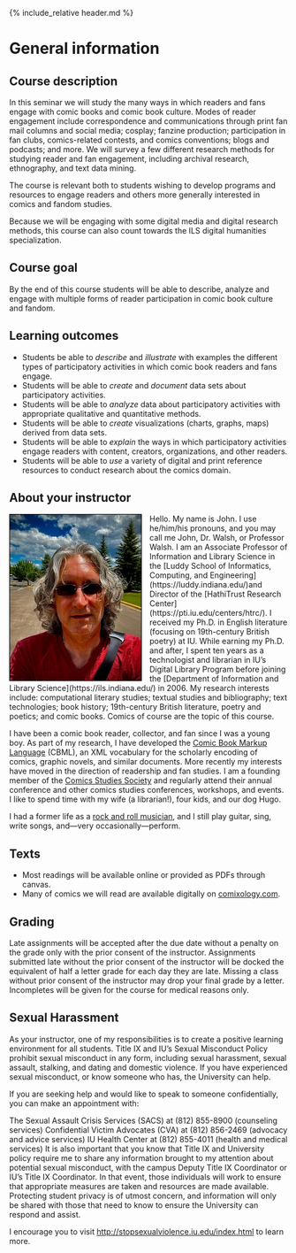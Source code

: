 {% include_relative header.md %}
# General information

## Course description<a id="desc"/>
In this seminar we will study the many ways in which readers and fans engage with comic books and comic book culture. Modes of reader engagement include correspondence and communications through print fan mail columns and social media; cosplay; fanzine production; participation in fan clubs, comics-related contests, and comics conventions; blogs and podcasts; and more. We will survey a few different research methods for studying reader and fan engagement, including archival research, ethnography, and text data mining.

The course is relevant both to students wishing to develop programs and resources to engage readers and others more generally interested in comics and fandom studies.

Because we will be engaging with some digital media and digital research methods, this course can also count towards the ILS digital humanities specialization.

## Course goal
By the end of this course students will be able to describe, analyze and engage with multiple forms of reader participation in comic book culture and fandom.

## Learning outcomes
- Students be able to *describe* and *illustrate* with examples the different types of participatory activities in which comic book readers and fans engage.
- Students will be able to *create* and *document* data sets about participatory activities.
- Students will be able to *analyze* data about participatory activities with appropriate qualitative and quantitative methods.
- Students will be able to *create* visualizations (charts, graphs, maps) derived from data sets.
- Students will be able to *explain* the ways in which participatory activities engage readers with content, creators, organizations, and other readers.
- Students will be able to *use* a variety of digital and print reference resources to conduct research about the comics domain.

## About your instructor
<img style="float:left;margin-right:1em;border:1px solid black;" alt="Photograph portrait of John Walsh" src="images/jawalsh.jpg"/>
Hello. My name is John. I use he/him/his pronouns, and you may call me John, Dr. Walsh, or Professor Walsh. I am an Associate Professor of Information and Library Science in the [Luddy School of Informatics, Computing, and Engineering](https://luddy.indiana.edu/)and Director of the [HathiTrust Research Center](https://pti.iu.edu/centers/htrc/). I received my Ph.D. in English literature (focusing on 19th-century British poetry) at IU. While earning my Ph.D. and after, I spent ten years as a technologist and librarian in IU’s Digital Library Program before joining the [Department of Information and Library Science](https://ils.indiana.edu/) in 2006. My research interests include: computational literary studies; textual studies and bibliography; text technologies; book history; 19th-century British literature, poetry and poetics; and comic books. Comics of course are the topic of this course.

I have been a comic book reader, collector, and fan since I was a young boy. As part of my research, I have developed the [Comic Book Markup Language](http://cbml.org/) (CBML), an XML vocabulary for the scholarly encoding of comics, graphic novels, and similar documents. More recently my interests have moved in the direction of readership and fan studies. I am a founding member of the [Comics Studies Society](https://comicssociety.org/) and regularly attend their annual conference and other comics studies conferences, workshops, and events. I like to spend time with my wife (a librarian!), four kids, and our dog Hugo.

I had a former life as a [rock and roll musician](https://open.spotify.com/album/03Ma8ivUgZaVCsmwqxNZuQ?si=SxkMag_lTxSarhtQbOfrYw), and I still play guitar, sing, write songs, and—very occasionally—perform.

## Texts
*   Most readings will be available online or provided as PDFs through canvas.
*   Many of comics we will read are available digitally on [comixology.com](http://comixology.com/).
## Grading
Late assignments will be accepted after the due date without a penalty on the grade only with the prior consent of the instructor. Assignments submitted late without the prior consent of the instructor will be docked the equivalent of half a letter grade for each day they are late. Missing a class without prior consent of the instructor may drop your final grade by a letter. Incompletes will be given for the course for medical reasons only.

## Sexual Harassment
As your instructor, one of my responsibilities is to create a positive learning environment for all students. Title IX and IU’s Sexual Misconduct Policy prohibit sexual misconduct in any form, including sexual harassment, sexual assault, stalking, and dating and domestic violence. If you have experienced sexual misconduct, or know someone who has, the University can help.

If you are seeking help and would like to speak to someone confidentially, you can make an appointment with:

The Sexual Assault Crisis Services (SACS) at (812) 855-8900 (counseling services) Confidential Victim Advocates (CVA) at (812) 856-2469 (advocacy and advice services) IU Health Center at (812) 855-4011 (health and medical services)
It is also important that you know that Title IX and University policy require me to share any information brought to my attention about potential sexual misconduct, with the campus Deputy Title IX Coordinator or IU’s Title IX Coordinator. In that event, those individuals will work to ensure that appropriate measures are taken and resources are made available. Protecting student privacy is of utmost concern, and information will only be shared with those that need to know to ensure the University can respond and assist.

I encourage you to visit <http://stopsexualviolence.iu.edu/index.html> to learn more.
